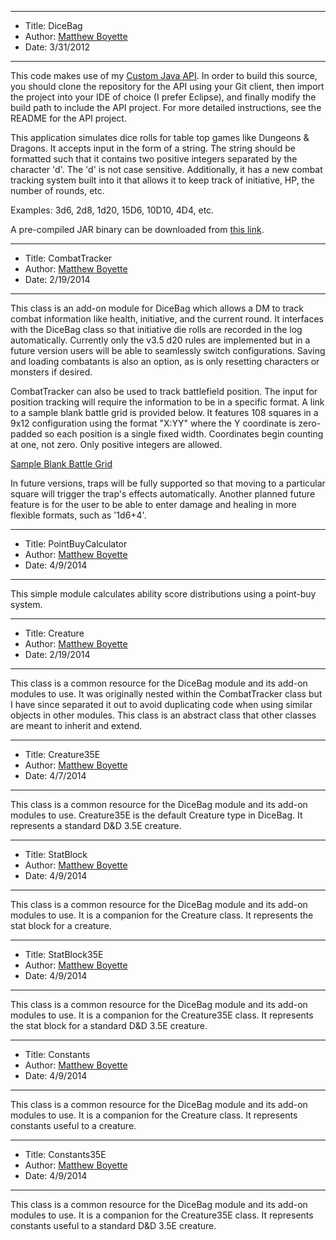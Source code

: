 *******************************************************************

* Title:  DiceBag
* Author: [Matthew Boyette](mailto:Dyndrilliac@gmail.com)
* Date:   3/31/2012

*******************************************************************

This code makes use of my [Custom Java API](https://github.com/Dyndrilliac/java-custom-api). In order to build this source, you should clone the repository for the API using your Git client, then import the project into your IDE of choice (I prefer Eclipse), and finally modify the build path to include the API project. For more detailed instructions, see the README for the API project.

This application simulates dice rolls for table top games like Dungeons & Dragons. It accepts input in the form of a string. The string should be formatted such that it contains two positive integers separated by the character 'd'. The 'd' is not case sensitive. Additionally, it has a new combat tracking system built into it that allows it to keep track of initiative, HP, the number of rounds, etc.
	
Examples: 3d6, 2d8, 1d20, 15D6, 10D10, 4D4, etc.

A pre-compiled JAR binary can be downloaded from [this link](https://www.dropbox.com/s/mo5cm0efhcr9gmw/DiceBag.jar).

*******************************************************************

* Title:  CombatTracker
* Author: [Matthew Boyette](mailto:Dyndrilliac@gmail.com)
* Date:   2/19/2014

*******************************************************************

This class is an add-on module for DiceBag which allows a DM to track combat information like health, initiative, and the current round. It interfaces with the DiceBag class so that initiative die rolls are recorded in the log automatically. Currently only the v3.5 d20 rules are implemented but in a future version users will be able to seamlessly switch configurations. Saving and loading combatants is also an option, as is only resetting characters or monsters if desired.

CombatTracker can also be used to track battlefield position. The input for position tracking will require the information to be in a specific format. A link to a sample blank battle grid is provided below. It features 108 squares in a 9x12 configuration using the format "X:YY" where the Y coordinate is zero-padded so each position is a single fixed width. Coordinates begin counting at one, not zero. Only positive integers are allowed.

[Sample Blank Battle Grid](https://www.dropbox.com/s/i1gcz06x7tpyqge/Blank_Battle_Grid.pdf)

In future versions, traps will be fully supported so that moving to a particular square will trigger the trap's effects automatically. Another planned future feature is for the user to be able to enter damage and healing in more flexible formats, such as '1d6+4'.

*******************************************************************

* Title:  PointBuyCalculator
* Author: [Matthew Boyette](mailto:Dyndrilliac@gmail.com)
* Date:   4/9/2014

*******************************************************************

This simple module calculates ability score distributions using a point-buy system.

*******************************************************************

* Title:  Creature
* Author: [Matthew Boyette](mailto:Dyndrilliac@gmail.com)
* Date:   2/19/2014

*******************************************************************

This class is a common resource for the DiceBag module and its add-on modules to use. It was originally nested within the CombatTracker class but I have since separated it out to avoid duplicating code when using similar objects in other modules. This class is an abstract class that other classes are meant to inherit and extend.

*******************************************************************

* Title:  Creature35E
* Author: [Matthew Boyette](mailto:Dyndrilliac@gmail.com)
* Date:   4/7/2014

*******************************************************************

This class is a common resource for the DiceBag module and its add-on modules to use. Creature35E is the default Creature type in DiceBag. It represents a standard D&D 3.5E creature.

*******************************************************************

* Title:  StatBlock
* Author: [Matthew Boyette](mailto:Dyndrilliac@gmail.com)
* Date:   4/9/2014

*******************************************************************

This class is a common resource for the DiceBag module and its add-on modules to use. It is a companion for the Creature class. It represents the stat block for a creature.

*******************************************************************

* Title:  StatBlock35E
* Author: [Matthew Boyette](mailto:Dyndrilliac@gmail.com)
* Date:   4/9/2014

*******************************************************************

This class is a common resource for the DiceBag module and its add-on modules to use. It is a companion for the Creature35E class. It represents the stat block for a standard D&D 3.5E creature.

*******************************************************************

* Title:  Constants
* Author: [Matthew Boyette](mailto:Dyndrilliac@gmail.com)
* Date:   4/9/2014

*******************************************************************

This class is a common resource for the DiceBag module and its add-on modules to use. It is a companion for the Creature class. It represents constants useful to a creature.

*******************************************************************

* Title:  Constants35E
* Author: [Matthew Boyette](mailto:Dyndrilliac@gmail.com)
* Date:   4/9/2014

*******************************************************************

This class is a common resource for the DiceBag module and its add-on modules to use. It is a companion for the Creature35E class. It represents constants useful to a standard D&D 3.5E creature.